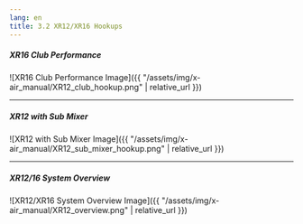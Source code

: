 ```yaml
---
lang: en
title: 3.2 XR12/XR16 Hookups
---
```

##### XR16 Club Performance

![XR16 Club Performance Image]({{ "/assets/img/x-air_manual/XR12_club_hookup.png" | relative_url }})

---

##### XR12 with Sub Mixer

![XR12 with Sub Mixer Image]({{ "/assets/img/x-air_manual/XR12_sub_mixer_hookup.png" | relative_url }})

---

##### XR12/16 System Overview

![XR12/XR16 System Overview Image]({{ "/assets/img/x-air_manual/XR12_overview.png" | relative_url }})
